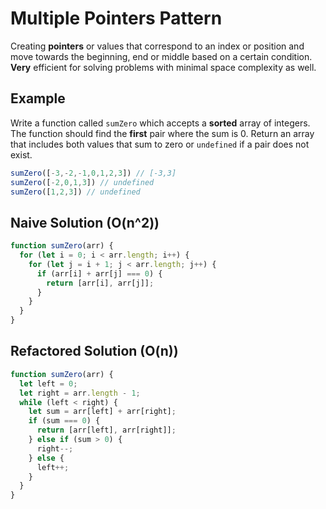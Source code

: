 # Multiple Pointers Pattern

Creating **pointers** or values that correspond to an index or position and move towards the beginning, end or middle based on a certain condition.
**Very** efficient for solving problems with minimal space complexity as well.

## Example

Write a function called `sumZero` which accepts a **sorted** array of integers. The function should find the **first** pair where the sum is 0. Return an array that includes both values that sum to zero or `undefined` if a pair does not exist.

```js
sumZero([-3,-2,-1,0,1,2,3]) // [-3,3]
sumZero([-2,0,1,3]) // undefined
sumZero([1,2,3]) // undefined
```

## Naive Solution (O(n^2))

```js
function sumZero(arr) {
  for (let i = 0; i < arr.length; i++) {
    for (let j = i + 1; j < arr.length; j++) {
      if (arr[i] + arr[j] === 0) {
        return [arr[i], arr[j]];
      }
    }
  }
}
```

## Refactored Solution (O(n))

```js
function sumZero(arr) {
  let left = 0;
  let right = arr.length - 1;
  while (left < right) {
    let sum = arr[left] + arr[right];
    if (sum === 0) {
      return [arr[left], arr[right]];
    } else if (sum > 0) {
      right--;
    } else {
      left++;
    }
  }
}
```
